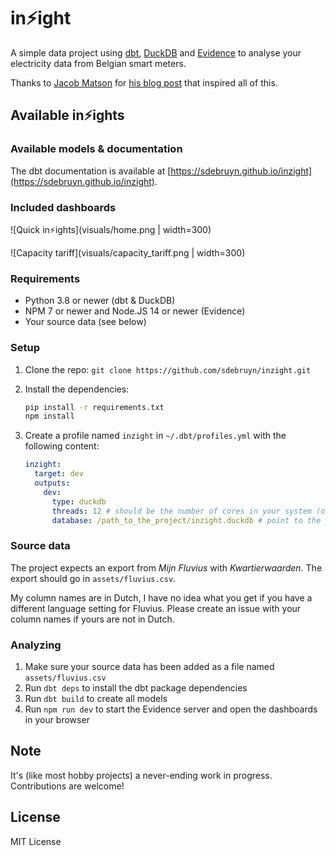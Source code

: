 # in⚡️ight

A simple data project using [dbt](https://getdbt.com), [DuckDB](https://duckdb.org/) and [Evidence](https://evidence.dev/) to analyse your electricity data from Belgian smart meters.

Thanks to [Jacob Matson](https://github.com/matsonj) for [his blog post](https://www.dataduel.co/modern-data-stack-in-a-box-with-duckdb/) that inspired all of this.

## Available in⚡️ights

### Available models & documentation

The dbt documentation is available at [https://sdebruyn.github.io/inzight](https://sdebruyn.github.io/inzight).

### Included dashboards

![Quick in⚡️ights](visuals/home.png | width=300)

![Capacity tariff](visuals/capacity_tariff.png | width=300)

### Requirements

* Python 3.8 or newer (dbt & DuckDB)
* NPM 7 or newer and Node.JS 14 or newer (Evidence)
* Your source data (see below)

### Setup

1. Clone the repo: `git clone https://github.com/sdebruyn/inzight.git`
1. Install the dependencies:
    ```bash
    pip install -r requirements.txt
    npm install
    ```
1. Create a profile named `inzight` in `~/.dbt/profiles.yml` with the following content:

    ```yaml
    inzight:
      target: dev
      outputs:
        dev:
          type: duckdb
          threads: 12 # should be the number of cores in your system (or double if you have hyperthreading)
          database: /path_to_the_project/inzight.duckdb # point to the project folder
    ```

### Source data

The project expects an export from *Mijn Fluvius* with *Kwartierwaarden*. The export should go in `assets/fluvius.csv`.

My column names are in Dutch, I have no idea what you get if you have a different language setting for Fluvius. Please create an issue with your column names if yours are not in Dutch.

### Analyzing

1. Make sure your source data has been added as a file named `assets/fluvius.csv`
1. Run `dbt deps` to install the dbt package dependencies
1. Run `dbt build` to create all models
1. Run `npm run dev` to start the Evidence server and open the dashboards in your browser

## Note

It's (like most hobby projects) a never-ending work in progress. Contributions are welcome!

## License

MIT License
